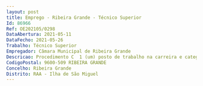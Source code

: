 ```yaml
--- 
layout: post
title: Emprego - Ribeira Grande - Técnico Superior
Id: 86966
Ref: OE202105/0298
DataAbertura: 2021-05-11
DataFecho: 2021-05-26
Trabalho: Técnico Superior
Empregador: Câmara Municipal de Ribeira Grande
Descricao: Procedimento C  1 (um) posto de trabalho na carreira e categoria de Técnico Superior, área de Turismo, da Divisão de Cultura, Juventude e Desporto. Procedimento C  Realizar atendimento ao público na área de turismo nos diversos equipamentos culturais turísticos do município e ou em atividades promovidas ou participadas pela Autarquia  Acompanhar grupos de visitantes turistas locais, nacionais e estrangeiros ao concelho no âmbito de visitas guiadas  Apoiar na organização de eventos programas de animação turística tendo por base a promoção turística e cultural do concelho  Planear, organizar e controlar ações de promoção turística  Recolher, tratar e difundir toda a informação relacionada com a atividade cultural e turística de concelho  Desempenhar funções de apoio técnico e aplicação de conhecimento de línguas estrangeiras escritas e faladas  Informar e elaborar pareceres de caracter técnico sobre assuntos relacionados com o turismo e atividades conexas  Realizar estudos e outros trabalhos conducentes à definição e concretização das políticas da autarquia na área do turismo e cultura  Executar outras tarefas, compatíveis com o exercício da sua função, quando superiormente solicitadas.
CodigoPostal: 9600-509 RIBEIRA GRANDE
Concelho: Ribeira Grande
Distrito: RAA - Ilha de São Miguel
--- 
```

